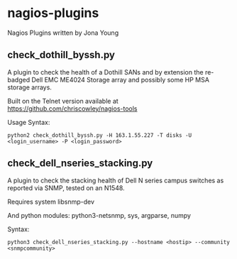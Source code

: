 # nagios-plugins
Nagios Plugins written by Jona Young

##  check_dothill_byssh.py
A plugin to check the health of a Dothill SANs and by extension the re-badged Dell EMC ME4024 Storage array and possibly some HP MSA storage arrays.

Built on the Telnet version available at https://github.com/chriscowley/nagios-tools

Usage Syntax:
```
python2 check_dothill_byssh.py -H 163.1.55.227 -T disks -U <login_username> -P <login_password>
```

##  check_dell_nseries_stacking.py
A plugin to check the stacking health of Dell N series campus switches as reported via SNMP, tested on an N1548.

Requires system libsnmp-dev

And python modules: python3-netsnmp, sys, argparse, numpy

Syntax:
```
python3 check_dell_nseries_stacking.py --hostname <hostip> --community <snmpcommunity>
```
